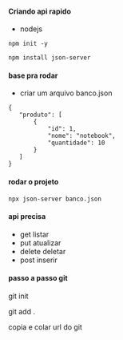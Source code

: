 #### Criando api rapido

* nodejs
```
npm init -y
```

```
npm install json-server
```

#### base pra rodar

* criar um arquivo banco.json
 ```
{
    "produto": [
        {
            "id": 1,
            "nome": "notebook",
            "quantidade": 10
        }
    ]
}
 ```

#### rodar o projeto

```
npx json-server banco.json
```

#### api precisa
* get listar
* put atualizar
* delete deletar
* post inserir

#### passo a passo git

git init

git add .

copia e colar url do git